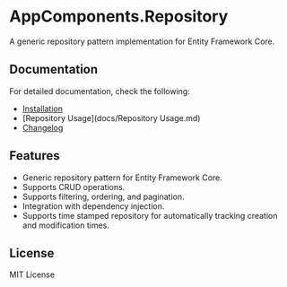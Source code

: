 # AppComponents.Repository

A generic repository pattern implementation for Entity Framework Core.

## Documentation

For detailed documentation, check the following:
- [Installation](docs/Installation.md)
- [Repository Usage](docs/Repository Usage.md)
- [Changelog](docs/Changelog.md)


## Features
- Generic repository pattern for Entity Framework Core.
- Supports CRUD operations.
- Supports filtering, ordering, and pagination.
- Integration with dependency injection.
- Supports time stamped repository for automatically tracking creation and modification times.


## License

MIT License

